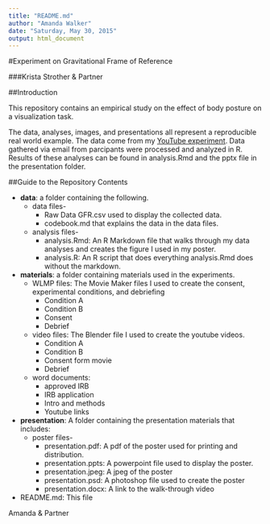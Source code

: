```yaml
---
title: "README.md"
author: "Amanda Walker"
date: "Saturday, May 30, 2015"
output: html_document
---
```

#Experiment on Gravitational Frame of Reference

###Krista Strother & Partner

##Introduction

This repository contains an empirical study on the effect of body posture on a visualization task.

The data, analyses, images, and presentations all represent a reproducible real world example. The data come from my [YouTube experiment](https://www.youtube.com/watch?v=i9-Vqo_O--o). Data gathered via email from parcipants were processed and analyzed in R. Results of these analyses can be found in analysis.Rmd and the pptx file in the presentation folder.

##Guide to the Repository Contents

* **data**: a folder containing the following.
    * data files-
        * Raw Data GFR.csv used to display the collected data.
        * codebook.md that explains the data in the data files.
    * analysis files-
        * analysis.Rmd: An R Markdown file that walks through my data analyses and creates the figure I used in my poster.
        * analysis.R: An R script that does everything analysis.Rmd does without the markdown. 
* **materials**: a folder containing materials used in the experiments. 
    * WLMP files: The Movie Maker files I used to create the consent, experimental conditions, and debriefing
        * Condition A
        * Condition B
        * Consent
        * Debrief
    * video files: The Blender file I used to create the youtube videos.
        * Condition A
        * Condition B
        * Consent form movie
        * Debrief
    * word documents: 
        * approved IRB
        * IRB application
        * Intro and methods
        * Youtube links
* **presentation**: A folder containing the presentation materials that includes:
    * poster files-
        * presentation.pdf: A pdf of the poster used for printing and distribution.
        * presentation.ppts: A powerpoint file used to display the poster.
        * presentation.jpeg: A jpeg of the poster
        * presentation.psd: A photoshop file used to create the poster
        * presentation.docx: A link to the walk-through video
* README.md: This file

Amanda & Partner